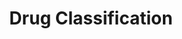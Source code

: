 ---
title: Drug Classification
emoji: 💊
colorFrom: yellow
colorTo: blue
sdk: gradio
sdk_version: 5.32.0
app_file: drug_app.py
pinned: false
license: apache-2.0
---